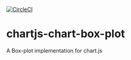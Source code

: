 [![CircleCI](https://circleci.com/gh/yldio/chartjs-chart-box-plot/tree/master.svg?style=shield)](https://circleci.com/gh/yldio/chartjs-chart-box-plot/tree/master)

# chartjs-chart-box-plot
A Box-plot implementation for chart.js
